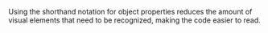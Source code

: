 Using the shorthand notation for object properties reduces the amount of visual elements that need to be recognized, making the code easier to read.